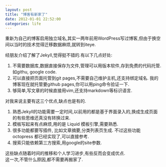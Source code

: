 ```yaml
---
layout: post
title: "博客有新家了"
date: 2012-01-01 22:52:00
categories: life
---
```


重新为自己的博客启用独立域名,其实一两年前用WordPress写过博客,但由于换空间以当时的技术觉得迁移数据麻烦,就转到iteye.

经朋友介绍了解了Jekyll,觉得挺不错的.有以下几点好处:

1. 不需要数据库,数据直接保存为文件,管理可以用版本软件,存到免费的代码托管. 如githu, google code.
2. 可以直接把页面托管到git pages,不需要自己维护主机,还支持绑定域名. 我的博客现在就托管要github pages,你可以用ping命令验证一下.
3. 够简单,写文章的时候直接用vim,还支持markdown等标识语言.

对我来说主要有这三个优点,缺点也是有的.

1. 熟悉Jekyll的功能需要一定时间,以前用的都是基于界面录入的,换成生成页面的有些思维还真没有转换过来.
2. 模板写起来有点麻烦,用的是 Liquid 模板引擎,需要熟悉.
3. 很多功能都要写插件, 比如文章摘要,分类列表页生成. 不过这些功能 octopress 都已经实现了,可以直接参考.
4. 搜索只能依赖第三方搜索,用google的site参数.

这些缺点随着时间的推移和个人学习进步,有些反而会变成优点.  
这一次,不管什么原因,都不需要再搬家了.
